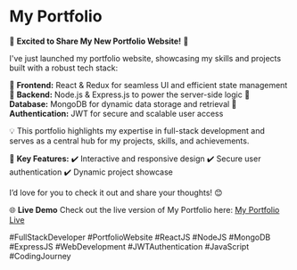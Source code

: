 # My Portfolio
🚀 **Excited to Share My New Portfolio Website!** 🌟

I've just launched my portfolio website, showcasing my skills and projects built with a robust tech stack:

🔹 **Frontend:** React & Redux for seamless UI and efficient state management
🔹 **Backend:** Node.js & Express.js to power the server-side logic
🔹 **Database:** MongoDB for dynamic data storage and retrieval
🔹 **Authentication:** JWT for secure and scalable user access

💡 This portfolio highlights my expertise in full-stack development and serves as a central hub for my projects, skills, and achievements.

🎯 **Key Features:**
✔️ Interactive and responsive design
✔️ Secure user authentication
✔️ Dynamic project showcase

I’d love for you to check it out and share your thoughts! 😊

🌐 **Live Demo**
Check out the live version of My Portfolio here: [My Portfolio Live](https://srijan-tripathi.vercel.app/)

#FullStackDeveloper #PortfolioWebsite #ReactJS #NodeJS #MongoDB #ExpressJS #WebDevelopment #JWTAuthentication #JavaScript #CodingJourney
